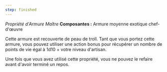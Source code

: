 ```yaml
---
step: finished
---
```

_Propriété d'Armure Maître_
__Composantes :__ Armure moyenne exotique chef-d'œuvre

Cette armure est recouverte de peau de troll. Tant que vous portez cette armure, vous pouvez utiliser une action bonus pour récupérer un nombre de points de vie égal à 1d10 + votre niveau d'artisan.

Une fois que vous avez utilisé cette propriété, vous ne pouvez le refaire avant d'avoir terminé un repos.